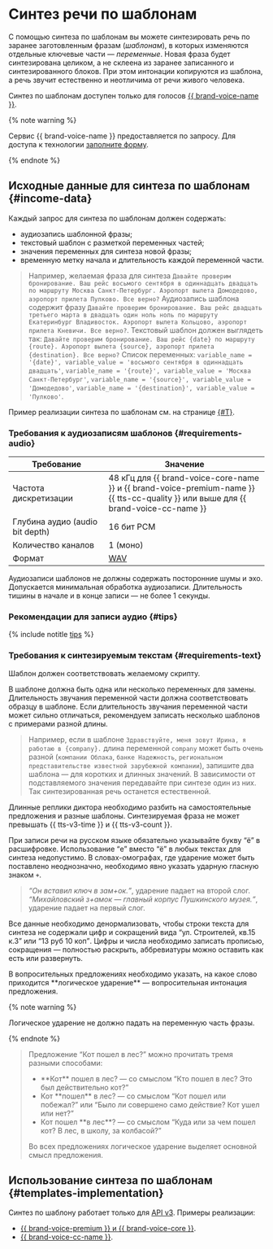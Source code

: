 # Синтез речи по шаблонам

С помощью синтеза по шаблонам вы можете синтезировать речь по заранее заготовленным фразам (_шаблонам_), в которых изменяются отдельные ключевые части — _переменные_. Новая фраза будет синтезирована целиком, а не склеена из заранее записанного и синтезированного блоков. При этом интонации копируются из шаблона, а речь звучит естественно и неотличима от речи живого человека.

Синтез по шаблонам доступен только для голосов [{{ brand-voice-name }}](brand-voice/index.md).


{% note warning %}

Сервис {{ brand-voice-name }} предоставляется по запросу. Для доступа к технологии [заполните форму](#contact-form).

{% endnote %}


## Исходные данные для синтеза по шаблонам {#income-data}

Каждый запрос для синтеза по шаблонам должен содержать:

* аудиозапись шаблонной фразы;
* текстовый шаблон с разметкой переменных частей;
* значения переменных для синтеза новой фразы;
* временную метку начала и длительность каждой переменной части.

> Например, желаемая фраза для синтеза `Давайте проверим бронирование. Ваш рейс восьмого сентября в одиннадцать двадцать по маршруту Москва Санкт-Петербург. Аэропорт вылета Домодедово, аэропорт прилета Пулково. Все верно?`
> Аудиозапись шаблона содержит фразу `Давайте проверим бронирование. Ваш рейс двадцать третьего марта в двадцать один ноль ноль по маршруту Екатеринбург Владивосток. Аэропорт вылета Кольцово, аэропорт прилета Кневичи. Все верно?`.
> Текстовый шаблон должен выглядеть так: `Давайте проверим бронирование. Ваш рейс {date} по маршруту {route}. Аэропорт вылета {source}, аэропорт прилета {destination}. Все верно?`
> Список переменных: `variable_name = '{date}', variable_value = 'восьмого сентября в одиннадцать двадцать'`, `variable_name = '{route}', variable_value = 'Москва Санкт-Петербург'`, `variable_name = '{source}', variable_value = 'Домодедово'`, `variable_name = '{destination}', variable_value = 'Пулково'`.

Пример реализации синтеза по шаблонам см. на странице [{#T}](api/tts-templates.md).

### Требования к аудиозаписям шаблонов {#requirements-audio}

| Требование | Значение |
| --- | --- |
| Частота дискретизации | 48 кГц для {{ brand-voice-core-name }} и {{ brand-voice-premium-name }}</br>{{ tts-cc-quality }} или выше для {{ brand-voice-cc-name }} |
| Глубина аудио (audio bit depth) |  16 бит PCM |
| Количество каналов |  1 (моно) |
| Формат | [WAV](https://ru.wikipedia.org/wiki/WAV) |

Аудиозаписи шаблонов не должны содержать посторонние шумы и эхо. Допускается минимальная обработка аудиозаписи. Длительность тишины в начале и в конце записи — не более 1 секунды.

### Рекомендации для записи аудио {#tips}

{% include notitle [tips](../../_includes/speechkit/audio-tips.md) %}

### Требования к синтезируемым текстам {#requirements-text}

Шаблон должен соответствовать желаемому скрипту.

В шаблоне должна быть одна или несколько переменных для замены. Длительность звучания переменной части должна соответствовать образцу в шаблоне. Если длительность звучания переменной части может сильно отличаться, рекомендуем записать несколько шаблонов с примерами разной длины.

> Например, если в шаблоне `Здравствуйте, меня зовут Ирина, я работаю в {company}.` длина переменной `company` может быть очень разной (`компании Облака`, `банке Надежность`, `региональном представительстве известной зарубежной компании`), запишите два шаблона — для коротких и длинных значений. В зависимости от подставляемого значения передавайте при синтезе один из них. Так синтезированная речь останется естественной.

Длинные реплики диктора необходимо разбить на самостоятельные предложения и разные шаблоны. Синтезируемая фраза не может превышать {{ tts-v3-time }} и {{ tts-v3-count }}.

При записи речи на русском языке обязательно указывайте букву <q>ё</q> в расшифровке. Использование <q>е</q> вместо <q>ё</q> в любых текстах для синтеза недопустимо. В словах-омографах, где ударение может быть поставлено неоднозначно, необходимо явно указать ударную гласную знаком `+`.
   > _<q>Он вставил ключ в зам+ок.</q>_, ударение падает на второй слог.
   > _<q>Михайловский з+амок — главный корпус Пушкинского музея.</q>_, ударение падает на первый слог.

Все данные необходимо денормализовать, чтобы строки текста для синтеза не содержали цифр и сокращений вида <q>ул. Строителей, кв.15 к.3</q> или <q>13 руб 10 коп</q>. Цифры и числа необходимо записать прописью, сокращения — полностью раскрыть, аббревиатуры можно оставить как есть или развернуть.

В вопросительных предложениях необходимо указать, на какое слово приходится \*\*логическое ударение\*\* — вопросительная интонация предложения. 

{% note warning %}

Логическое ударение не должно падать на переменную часть фразы.

{% endnote %}

> Предложение <q>Кот пошел в лес?</q> можно прочитать тремя разными способами:
> * \*\*Кот\*\* пошел в лес? — со смыслом <q>Кто пошел в лес? Это был действительно кот?</q>
> * Кот \*\*пошел\*\* в лес? — со смыслом <q>Кот пошел или побежал?</q> или <q>Было ли совершено само действие? Кот ушел или нет?</q>
> * Кот пошел \*\*в лес\*\*? — со смыслом <q>Куда или за чем пошел кот? В лес, в школу, за колбасой?</q>
>
> Во всех предложениях логическое ударение выделяет основной смысл предложения.

## Использование синтеза по шаблонам {#templates-implementation}

Синтез по шаблону работает только для [API v3](../tts-v3/api-ref/grpc/). Примеры реализации:

* [{{ brand-voice-premium }} и {{ brand-voice-core }}](api/tts-templates.md).
* [{{ brand-voice-cc-name }}](api/tts-templates-bvcc.md).
